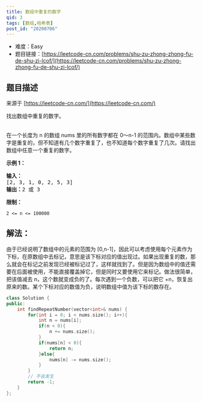 ```yaml
---
title: 数组中重复的数字
qid: 3
tags: [数组,哈希表]
post_id: "20200706"
---
```



- 难度：Easy
- 题目链接：[https://leetcode-cn.com/problems/shu-zu-zhong-zhong-fu-de-shu-zi-lcof/](https://leetcode-cn.com/problems/shu-zu-zhong-zhong-fu-de-shu-zi-lcof/)


## 题目描述

来源于 [https://leetcode-cn.com/](https://leetcode-cn.com/)

<p>找出数组中重复的数字。</p>

<p><br>
在一个长度为 n 的数组 nums 里的所有数字都在 0～n-1 的范围内。数组中某些数字是重复的，但不知道有几个数字重复了，也不知道每个数字重复了几次。请找出数组中任意一个重复的数字。</p>

<p><strong>示例 1：</strong></p>

<pre><strong>输入：</strong>
[2, 3, 1, 0, 2, 5, 3]
<strong>输出：</strong>2 或 3 
</pre>



<p><strong>限制：</strong></p>

<p><code>2 &lt;= n &lt;= 100000</code></p>


## 解法：

由于已经说明了数组中的元素的范围为 [0,n-1]，因此可以考虑使用每个元素作为下标，在原数组中去标记，意思是该下标对应的值出现过。如果出现重复的数，那么就会在标记之前发现已经被标记过了，这样就找到了。但是因为数组中的值还需要在后面被使用，不能直接覆盖掉它，但是同时又要使用它来标记。做法很简单，把该值减去 n，这个数就变成负的了。每次遇到一个负数，可以把它 +n，恢复出原来的数。某个下标对应的数值为负，说明数组中值为该下标的数存在。

```c++
class Solution {
public:
    int findRepeatNumber(vector<int>& nums) {
        for(int i = 0; i < nums.size(); i++){
            int n = nums[i];
            if(n < 0){
                n += nums.size();
            }
            if(nums[n] < 0){
                return n;
            }else{
                nums[n] -= nums.size();
            }
        }
        // 不会发生
        return -1;
    }
};
```